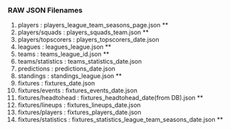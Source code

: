### RAW JSON Filenames
1. players : players_league_team_seasons_page.json **
2. players/squads : players_squads_team.json **
3. players/topscorers : players_topscorers_date.json
4. leagues : leagues_league.json **
5. teams : teams_league_id.json **
6. teams/statistics : teams_statistics_date.json
7. predictions : predictions_date.json
8. standings : standings_league.json **
9. fixtures : fixtures_date.json
10. fixtures/events : fixtures_events_date.json
11. fixtures/headtohead : fixtures_headtohead_date(from DB).json **
12. fixtures/lineups : fixtures_lineups_date.json
13. fixtures/players : fixtures_players_date.json
14. fixtures/statistics : fixtures_statistics_league_team_seasons_date.json **